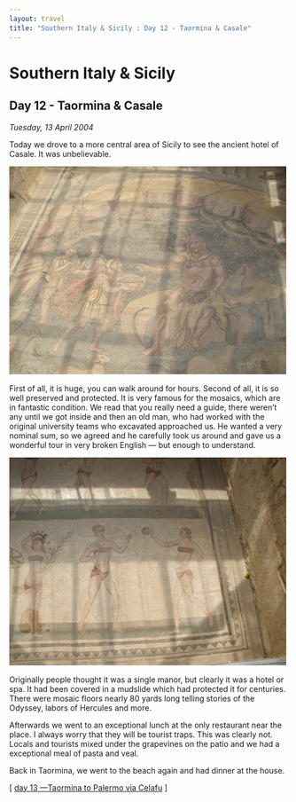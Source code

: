 ```yaml
---
layout: travel
title: "Southern Italy & Sicily : Day 12 - Taormina & Casale"
---
```


Southern Italy & Sicily
=======================

Day 12 - Taormina & Casale
--------------------------

*Tuesday, 13 April 2004*

Today we drove to a more central area of Sicily to see the ancient hotel
of Casale. It was unbelievable.

<a href="/assets/images/travel/2004italy/casale_cyclops.jpg" title="See larger version of - Mosaic of Odesseus with the Cyclops in Casale"><img src="/assets/images/travel/2004italy/casale_cyclops.jpg" width="500" /></a>

First of all, it is huge, you can walk around for hours. Second of all,
it is so well preserved and protected. It is very famous for the
mosaics, which are in fantastic condition. We read that you really need
a guide, there weren’t any until we got inside and then an old man, who
had worked with the original university teams who excavated approached
us. He wanted a very nominal sum, so we agreed and he carefully took us
around and gave us a wonderful tour in very broken English — but enough
to understand.

<a href="/assets/images/travel/2004italy/casale_bikini.jpg" title="See larger version of - Mosaic of women in Bikinis in Casale"><img src="/assets/images/travel/2004italy/casale_bikini.jpg" width="500" /></a>

Originally people thought it was a single manor, but clearly it was a
hotel or spa. It had been covered in a mudslide which had protected it
for centuries. There were mosaic floors nearly 80 yards long telling
stories of the Odyssey, labors of Hercules and more.

Afterwards we went to an exceptional lunch at the only restaurant near
the place. I always worry that they will be tourist traps. This was
clearly not. Locals and tourists mixed under the grapevines on the patio
and we had a exceptional meal of pasta and veal.

Back in Taormina, we went to the beach again and had dinner at the
house.

\[ [day 13 —Taormina to Palermo via
Celafu](/travel/2004italy/day13.html) \]
